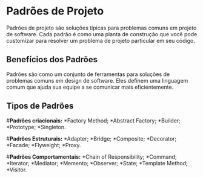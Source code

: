# **Padrões de Projeto**
Padrões de projeto são soluções típicas para problemas comuns em projeto de software. Cada padrão é como uma planta de construção que você pode customizar para resolver um problema de projeto particular em seu código.

## **Benefícios dos Padrões**
Padrões são como um conjunto de ferramentas para soluções de problemas comuns em design de software. Eles definem uma linguagem comum que ajuda sua equipe a se comunicar mais eficientemente.

## Tipos de Padrões
#**Padrões criacionais:**
*Factory Method;
*Abstract Factory;
*Builder;
*Prototype;
*Singleton.

#**Padrões Estruturais:**
*Adapter;
*Bridge;
*Composite;
*Decorator;
*Facade;
*Flyweight;
*Proxy.

#**Padrões Comportamentais:**
*Chain of Responsibility;
*Command;
*Iterator;
*Mediator;
*Memento;
*Observer;
*State;
*Template Method;
*Visitor.

